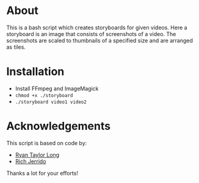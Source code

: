 About
=====

This is a bash script which creates storyboards for given videos.
Here a storyboard is an image that consists of screenshots of a video.
The screenshots are scaled to thumbnails of a specified size and are
arranged as tiles.

Installation
============

* Install FFmpeg and ImageMagick
* `chmod +x ./storyboard`
* `./storyboard video1 video2`

Acknowledgements
================

This script is based on code by:

* [Ryan Taylor Long](https://github.com/rtlong/video-gallery)
* [Rich Jerrido](http://www.outsidaz.org/blog/2009/10/26/screencap-generation-via-ffmpeg-and-imagemagick/)

Thanks a lot for your efforts!


